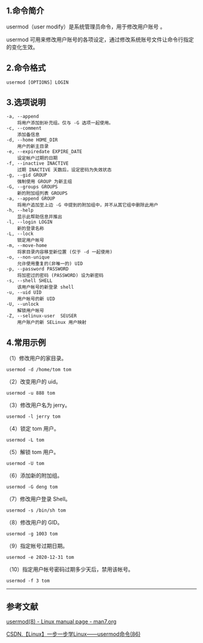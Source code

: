## 1.命令简介
usermod（user modify）是系统管理员命令，用于修改用户账号 。

usermod 可用来修改用户账号的各项设定，通过修改系统账号文件让命令行指定的变化生效。

## 2.命令格式
```
usermod [OPTIONS] LOGIN
```

## 3.选项说明
```
-a, --append
	将用户添加到补充组。仅与 -G 选项一起使用。
-c, --comment
	添加备信息
-d, --home HOME_DIR
	用户的新主目录
-e, --expiredate EXPIRE_DATE
	设定帐户过期的日期
-f, --inactive INACTIVE
	过期 INACTIVE 天数后，设定密码为失效状态
-g, --gid GROUP
	强制使用 GROUP 为新主组
-G, --groups GROUPS
	新的附加组列表 GROUPS
-a, --append GROUP
	将用户追加至上边 -G 中提到的附加组中，并不从其它组中删除此用户
-h, --help
	显示此帮助信息并推出
-l, --login LOGIN
	新的登录名称
-L, --lock
	锁定用户帐号
-m, --move-home
	将家目录内容移至新位置 (仅于 -d 一起使用)
-o, --non-unique
	允许使用重复的(非唯一的) UID
-p, --password PASSWORD
	将加密过的密码 (PASSWORD) 设为新密码
-s, --shell SHELL
	该用户帐号的新登录 shell
-u, --uid UID
  	用户帐号的新 UID
-U, --unlock
	解锁用户帐号
-Z, --selinux-user  SEUSER
	用户账户的新 SELinux 用户映射
```
## 4.常用示例
（1）修改用户的家目录。
```
usermod -d /home/tom tom
```

（2）改变用户的 uid。
```
usermod -u 888 tom
```

（3）修改用户名为 jerry。
```
usermod -l jerry tom
```

（4）锁定 tom 用户。
```
usermod -L tom
```
（5）解锁 tom 用户。
```
usermod -U tom
```
（6）添加新的附加组。
```
usermod -G deng tom
```
（7）修改用户登录 Shell。
```
usermod -s /bin/sh tom
```
（8）修改用户的 GID。
```
usermod -g 1003 tom
```
（9）指定帐号过期日期。
```
usermod -e 2020-12-31 tom
```

（10）指定用户帐号密码过期多少天后，禁用该帐号。
```
usermod -f 3 tom
```

---
## 参考文献
[usermod(8) - Linux manual page - man7.org](https://man7.org/linux/man-pages/man8/usermod.8.html)

[CSDN.【Linux】一步一步学Linux——usermod命令(86)](https://blog.csdn.net/dengjin20104042056/article/details/97970997)
